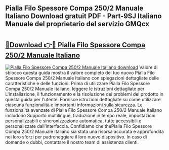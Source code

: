 ## Pialla Filo Spessore Compa 250/2 Manuale Italiano Download gratuit PDF - Part-9SJ Italiano Manuale del proprietario del servizio GMQcx

# <h2><a href="http://dfbrmsv.blite.top/?on=Pialla+Filo+Spessore+Compa+250%2f2+Manuale+Italiano">🔗Download 👉🔴 Pialla Filo Spessore Compa 250/2 Manuale Italiano</a></h2>

[![Pialla Filo Spessore Compa 250/2 Manuale Italiano download](https://i.imgur.com/lujVjoI.png)](http://dfbrmsv.blite.top/?on=Pialla+Filo+Spessore+Compa+250%2f2+Manuale+Italiano)
Valore di sblocco questa guida mostra il valore completo del tuo nuovo Pialla Filo Spessore Compa 250/2 Manuale Italiano con spiegazioni dettagliate delle caratteristiche e delle funzioni. Prima di utilizzare Pialla Filo Spessore Compa 250/2 Manuale Italiano, leggere le istruzioni dettagliate per L'installazione, il funzionamento e la risoluzione dei problemi del prodotto in questa guida per l'utente. Fornisce istruzioni dettagliate su come utilizzare ciascuna funzionalità e importanti informazioni sulla sicurezza. Le funzionalità avanzate di Pialla Filo Spessore Compa 250/2 Manuale Italiano includono Supporto multilingue, traduzione in tempo reale, impostazioni personalizzabili e sincronizzazione automatica, tutte accessibili e personalizzate dall'interfaccia. Confidiamo che thePialla Filo Spessore Compa 250/2 Manuale Italiano sia stata una risorsa accurata e approfondita nei loro sforzi per padroneggiare il loro nuovo dispositivo. In caso di domande o dubbi, contattare il nostro team di assistenza clienti.
